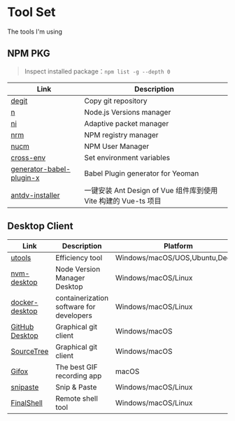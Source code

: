 # Tool Set
The tools I'm using

## NPM PKG
> Inspect installed package：`npm list -g --depth 0`

| Link | Description |
|------|-------------|
|[degit](https://www.npmjs.com/package/degit)|Copy git repository|
|[n](https://www.npmjs.com/package/n)|Node.js Versions manager|
|[ni](https://www.npmjs.com/package/@antfu/ni)|Adaptive packet manager|
|[nrm](https://www.npmjs.com/package/nrm)|NPM registry manager|
|[nucm](https://www.npmjs.com/package/nucm)|NPM User Manager|
|[cross-env](https://www.npmjs.com/package/cross-env)|Set environment variables|
|[generator-babel-plugin-x](https://www.npmjs.com/package/generator-babel-plugin-x)|Babel Plugin generator for Yeoman|
|[antdv-installer](https://www.npmjs.com/package/antdv-installer)|一键安装 Ant Design of Vue 组件库到使用 Vite 构建的 Vue-ts 项目|

## Desktop Client

| Link | Description | Platform |
|------|-------------|----------|
|[utools](https://www.u.tools/)|Efficiency tool|Windows/macOS/UOS,Ubuntu,Deepin|
|[nvm-desktop](https://github.com/1111mp/nvm-desktop)|Node Version Manager Desktop|Windows/macOS/Linux|
|[docker-desktop](https://www.docker.com/products/docker-desktop/)|containerization software for developers|Windows/macOS/Linux|
|[GitHub Desktop](https://desktop.github.com/)|Graphical git client|Windows/macOS|
|[SourceTree](https://www.sourcetreeapp.com/)|Graphical git client|Windows/macOS|
|[Gifox](https://gifox.app/)|The best GIF recording app|macOS|
|[snipaste](https://www.snipaste.com/index.html)|Snip & Paste|Windows/macOS/Linux|
|[FinalShell](https://www.hostbuf.com/c/131.html)|Remote shell tool|Windows/macOS/Linux|
